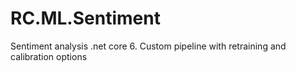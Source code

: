 # RC.ML.Sentiment
Sentiment analysis .net core 6. Custom pipeline with retraining and calibration options
